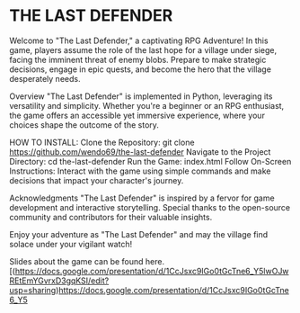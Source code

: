 # THE LAST DEFENDER
Welcome to "The Last Defender," a captivating RPG Adventure! In this game, players assume the role of the last hope for a village under siege, facing the imminent threat of enemy blobs. Prepare to make strategic decisions, engage in epic quests, and become the hero that the village desperately needs.

Overview
"The Last Defender" is implemented in Python, leveraging its versatility and simplicity. Whether you're a beginner or an RPG enthusiast, the game offers an accessible yet immersive experience, where your choices shape the outcome of the story.



HOW TO INSTALL:
Clone the Repository: git clone https://github.com/wendo69/the-last-defender
Navigate to the Project Directory: cd the-last-defender
Run the Game: index.html
Follow On-Screen Instructions: Interact with the game using simple commands and make decisions that impact your character's journey.



Acknowledgments
"The Last Defender" is inspired by a fervor for game development and interactive storytelling. Special thanks to the open-source community and contributors for their valuable insights.


Enjoy your adventure as "The Last Defender" and may the village find solace under your vigilant watch!


Slides about the game can be found here. [(https://docs.google.com/presentation/d/1CcJsxc9IGo0tGcTne6_Y5lwOJwREtEmYGvrxD3gqKSI/edit?usp=sharing)https://docs.google.com/presentation/d/1CcJsxc9IGo0tGcTne6_Y5

